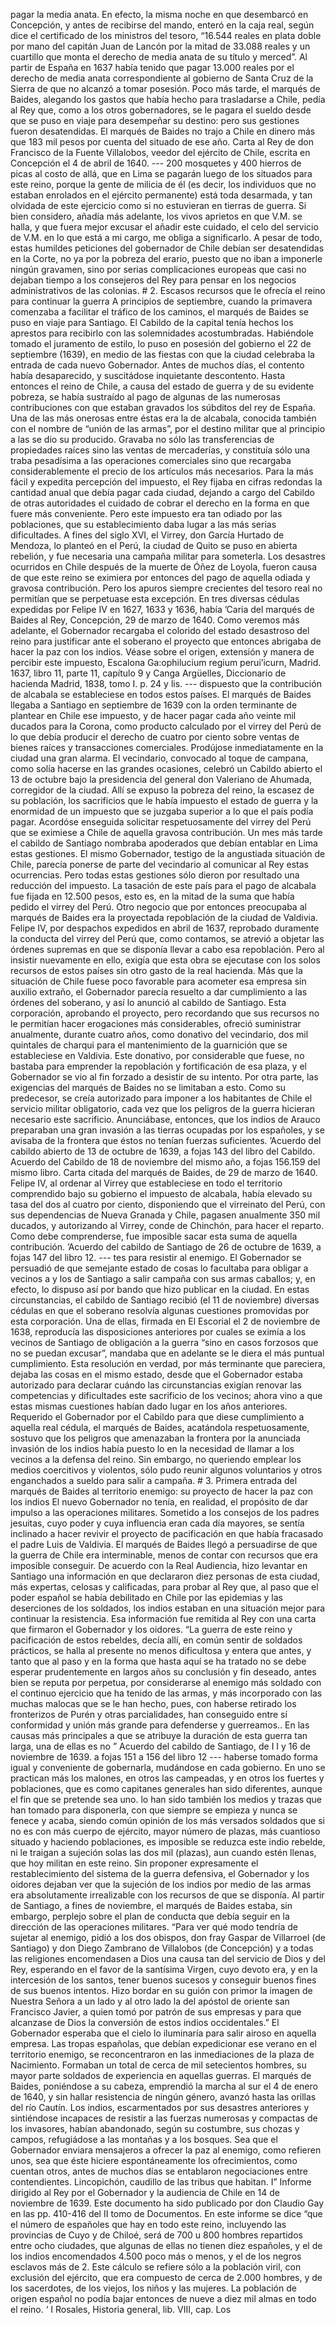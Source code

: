 pagar la media anata. En efecto, la misma noche en que desembarcó en Concepción, y antes de recibirse del mando, enteró en la caja real, según dice el certificado de los ministros del tesoro, “16.544 reales en plata doble por mano del capitán Juan de Lancón por la mitad de 33.088 reales y un cuartillo que monta el derecho de media anata de su título y merced”. Al partir de España en 1637 había tenido que pagar 13.000 reales por el derecho de media anata correspondiente al gobierno de Santa Cruz de la Sierra de que no alcanzó a tomar posesión. Poco más tarde, el marqués de Baides, alegando los gastos que había hecho para trasladarse a Chile, pedía al Rey que, como a los otros gobernadores, se le pagara el sueldo desde que se puso en viaje para desempeñar su destino: pero sus gestiones fueron desatendidas. El marqués de Baides no trajo a Chile en dinero más que 183 mil pesos por cuenta del situado de ese año. Carta al Rey de don Francisco de la Fuente Villalobos, veedor del ejército de Chile, escrita en Concepción el 4 de abril de 1640. --- 200 mosquetes y 400 hierros de picas al costo de allá, que en Lima se pagarán luego de los situados para este reino, porque la gente de milicia de él (es decir, los individuos que no estaban enrolados en el ejército permanente) está toda desarmada, y tan olvidada de este ejercicio como si no estuvieran en tierras de guerra. Si bien considero, añadía más adelante, los vivos aprietos en que V.M. se halla, y que fuera mejor excusar el añadir este cuidado, el celo del servicio de V.M. en lo que está a mi cargo, me obliga a significarlo. A pesar de todo, estas humildes peticiones del gobernador de Chile debían ser desatendidas en la Corte, no ya por la pobreza del erario, puesto que no iban a imponerle ningún gravamen, sino por serias complicaciones europeas que casi no dejaban tiempo a los consejeros del Rey para pensar en los negocios administrativos de las colonias. # 2. Escasos recursos que le ofrecía el reino para continuar la guerra A principios de septiembre, cuando la primavera comenzaba a facilitar el tráfico de los caminos, el marqués de Baides se puso en viaje para Santiago. El Cabildo de la capital tenía hechos los aprestos para recibirlo con las solemnidades acostumbradas. Habiéndole tomado el juramento de estilo, lo puso en posesión del gobierno el 22 de septiembre (1639), en medio de las fiestas con que la ciudad celebraba la entrada de cada nuevo Gobernador. Antes de muchos días, el contento había desaparecido, y suscitádose inquietante descontento. Hasta entonces el reino de Chile, a causa del estado de guerra y de su evidente pobreza, se había sustraído al pago de algunas de las numerosas contribuciones con que estaban gravados los súbditos del rey de España. Una de las más onerosas entre éstas era la de alcabala, conocida también con el nombre de “unión de las armas”, por el destino militar que al principio a las se dio su producido. Gravaba no sólo las transferencias de propiedades raíces sino las ventas de mercaderías, y constituía sólo una traba pesadísima a las operaciones comerciales sino que recargaba considerablemente el precio de los artículos más necesarios. Para la más fácil y expedita percepción del impuesto, el Rey fijaba en cifras redondas la cantidad anual que debía pagar cada ciudad, dejando a cargo del Cabildo de otras autoridades el cuidado de cobrar el derecho en la forma en que fuere más conveniente. Pero este impuesto era tan odiado por las poblaciones, que su establecimiento daba lugar a las más serias dificultades. A fines del siglo XVI, el Virrey, don García Hurtado de Mendoza, lo planteó en el Perú, la ciudad de Quito se puso en abierta rebelión, y fue necesaria una campaña militar para someterla. Los desastres ocurridos en Chile después de la muerte de Óñez de Loyola, fueron causa de que este reino se eximiera por entonces del pago de aquella odiada y gravosa contribución. Pero los apuros siempre crecientes del tesoro real no permitían que se perpetuase esta excepción. En tres diversas cédulas expedidas por Felipe IV en 1627, 1633 y 1636, había ’Caria del marqués de Baides al Rey, Concepción, 29 de marzo de 1640. Como veremos más adelante, el Gobernador recargaba el colorido del estado desastroso del reino para justificar ante el soberano el proyecto que entonces abrigaba de hacer la paz con los indios. Véase sobre el origen, extensión y manera de percibir este impuesto, Escalona Ga:ophilucium regium perui’icurn, Madrid. 1637, libro 11, parte 11, capítulo 9 y Canga Argüelles, Diccionario de hacienda Madrid, 1838, tomo I. p. 24 y lis. --- dispuesto que la contribución de alcabala se estableciese en todos estos países. El marqués de Baides llegaba a Santiago en septiembre de 1639 con la orden terminante de plantear en Chile ese impuesto, y de hacer pagar cada año veinte mil ducados para la Corona, como producto calculado por el virrey del Perú de lo que debía producir el derecho de cuatro por ciento sobre ventas de bienes raíces y transacciones comerciales. Prodújose inmediatamente en la ciudad una gran alarma. El vecindario, convocado al toque de campana, como solía hacerse en las grandes ocasiones, celebró un Cabildo abierto el 13 de octubre bajo la presidencia del general don Valeriano de Ahumada, corregidor de la ciudad. Allí se expuso la pobreza del reino, la escasez de su población, los sacrificios que le había impuesto el estado de guerra y la enormidad de un impuesto que se juzgaba superior a lo que el país podía pagar. Acordóse enseguida solicitar respetuosamente del virrey del Perú que se eximiese a Chile de aquella gravosa contribución. Un mes más tarde el cabildo de Santiago nombraba apoderados que debían entablar en Lima estas gestiones. El mismo Gobernador, testigo de la angustiada situación de Chile, parecía ponerse de parte del vecindario al comunicar al Rey estas ocurrencias. Pero todas estas gestiones sólo dieron por resultado una reducción del impuesto. La tasación de este país para el pago de alcabala fue fijada en 12.500 pesos, esto es, en la mitad de la suma que había pedido el virrey del Perú. Otro negocio que por entonces preocupaba al marqués de Baides era la proyectada repoblación de la ciudad de Valdivia. Felipe IV, por despachos expedidos en abril de 1637, reprobado duramente la conducta del virrey del Perú que, como contamos, se atrevió a objetar las órdenes supremas en que se disponía llevar a cabo esa repoblación. Pero al insistir nuevamente en ello, exigía que esta obra se ejecutase con los solos recursos de estos países sin otro gasto de la real hacienda. Más que la situación de Chile fuese poco favorable para acometer esa empresa sin auxilio extraño, el Gobernador parecía resuelto a dar cumplimiento a las órdenes del soberano, y así lo anunció al cabildo de Santiago. Esta corporación, aprobando el proyecto, pero recordando que sus recursos no le permitían hacer erogaciones más considerables, ofreció suministrar anualmente, durante cuatro años, como donativo del vecindario, dos mil quintales de charqui para el mantenimiento de la guarnición que se estableciese en Valdivia. Este donativo, por considerable que fuese, no bastaba para emprender la repoblación y fortificación de esa plaza, y el Gobernador se vio al fin forzado a desistir de su intento. Por otra parte, las exigencias del marqués de Baides no se limitaban a esto. Como su predecesor, se creía autorizado para imponer a los habitantes de Chile el servicio militar obligatorio, cada vez que los peligros de la guerra hicieran necesario este sacrificio. Anunciábase, entonces, que los indios de Arauco preparaban una gran invasión a las tierras ocupadas por los españoles, y se avisaba de la frontera que éstos no tenían fuerzas suficientes. ’Acuerdo del cabildo abierto de 13 de octubre de 1639, a fojas 143 del libro del Cabildo. Acuerdo del Cabildo de 18 de noviembre del mismo año, a fojas 156.159 del mismo libro. Carta citada del marqués de Baides, de 29 de marzo de 1640. Felipe IV, al ordenar al Virrey que estableciese en todo el territorio comprendido bajo su gobierno el impuesto de alcabala, había elevado su tasa del dos al cuatro por ciento, disponiendo que el virreinato del Perú, con sus dependencias de Nueva Granada y Chile, pagasen anualmente 350 mil ducados, y autorizando al Virrey, conde de Chinchón, para hacer el reparto. Como debe comprenderse, fue imposible sacar esta suma de aquella contribución. ’Acuerdo del cabildo de Santiago de 26 de octubre de 1639, a fojas 147 del libro 12. --- tes para resistir al enemigo. El Gobernador se persuadió de que semejante estado de cosas lo facultaba para obligar a vecinos a y los de Santiago a salir campaña con sus armas caballos; y, en efecto, lo dispuso así por bando que hizo publicar en la ciudad. En estas circunstancias, el cabildo de Santiago recibió (el 11 de noviembre) diversas cédulas en que el soberano resolvía algunas cuestiones promovidas por esta corporación. Una de ellas, firmada en El Escorial el 2 de noviembre de 1638, reproducía las disposiciones anteriores por cuales se eximía a los vecinos de Santiago de obligación a la guerra “sino en casos forzosos que no se puedan excusar”, mandaba que en adelante se le diera el más puntual cumplimiento. Esta resolución en verdad, por más terminante que pareciera, dejaba las cosas en el mismo estado, desde que el Gobernador estaba autorizado para declarar cuándo las circunstancias exigían renovar las competencias y dificultades este sacrificio de los vecinos; ahora vino a que estas mismas cuestiones habían dado lugar en los años anteriores. Requerido el Gobernador por el Cabildo para que diese cumplimiento a aquella real cédula, el marqués de Baides, acatándola respetuosamente, sostuvo que los peligros que amenazaban la frontera por la anunciada invasión de los indios había puesto lo en la necesidad de llamar a los vecinos a la defensa del reino. Sin embargo, no queriendo emplear los medios coercitivos y violentos, sólo pudo reunir algunos voluntarios y otros enganchados a sueldo para salir a campaña. # 3. Primera entrada del marqués de Baides al territorio enemigo: su proyecto de hacer la paz con los indios El nuevo Gobernador no tenía, en realidad, el propósito de dar impulso a las operaciones militares. Sometido a los consejos de los padres jesuitas, cuyo poder y cuya influencia eran cada día mayores, se sentía inclinado a hacer revivir el proyecto de pacificación en que había fracasado el padre Luis de Valdivia. El marqués de Baides llegó a persuadirse de que la guerra de Chile era interminable, menos de contar con recursos que era imposible conseguir. De acuerdo con la Real Audiencia, hizo levantar en Santiago una información en que declararon diez personas de esta ciudad, más expertas, celosas y calificadas, para probar al Rey que, al paso que el poder español se había debilitado en Chile por las epidemias y las deserciones de los soldados, los indios estaban en una situación mejor para continuar la resistencia. Esa información fue remitida al Rey con una carta que firmaron el Gobernador y los oidores. “La guerra de este reino y pacificación de estos rebeldes, decía allí, en común sentir de soldados prácticos, se halla al presente no menos dificultosa y entera que antes, y tanto que al paso y en la forma que hasta aquí se ha tratado no se debe esperar prudentemente en largos años su conclusión y fin deseado, antes bien se reputa por perpetua, por considerarse al enemigo más soldado con el continuo ejercicio que ha tenido de las armas, y más incorporado con las muchas malocas que se le han hecho, pues, con haberse retirado los fronterizos de Purén y otras parcialidades, han conseguido entre sí conformidad y unión más grande para defenderse y guerreamos.. En las causas más principales a que se atribuye la duración de esta guerra tan larga, una de ellas es no ” Acuerdo del cabildo de Santiago, de I I y 16 de noviembre de 1639. a fojas 151 a 156 del libro 12 --- haberse tomado forma igual y conveniente de gobernarla, mudándose en cada gobierno. En uno se practican más los malones, en otros las campeadas, y en otros los fuertes y poblaciones, que es como capitanes generales han sido diferentes, aunque el fin que se pretende sea uno. lo han sido también los medios y trazas que han tomado para disponerla, con que siempre se empieza y nunca se fenece y acaba, siendo común opinión de los más versados soldados que si no es con más cuerpo de ejército, mayor número de plazas, más cuantioso situado y haciendo poblaciones, es imposible se reduzca este indio rebelde, ni le traigan a sujeción solas las dos mil (plazas), aun cuando estén llenas, que hoy militan en este reino. Sin proponer expresamente el restablecimiento del sistema de la guerra defensiva, el Gobernador y los oidores dejaban ver que la sujeción de los indios por medio de las armas era absolutamente irrealizable con los recursos de que se disponía. AI partir de Santiago, a fines de noviembre, el marqués de Baides estaba, sin embargo, perplejo sobre el plan de conducta que debía seguir en la dirección de las operaciones militares. “Para ver qué modo tendría de sujetar al enemigo, pidió a los dos obispos, don fray Gaspar de Villarroel (de Santiago) y don Diego Zambrano de Villalobos (de Concepción) y a todas las religiones encomendasen a Dios una causa tan del servicio de Dios y del Rey, esperando en el favor de la santísima Virgen, cuyo devoto era, y en la intercesión de los santos, tener buenos sucesos y conseguir buenos fines de sus buenos intentos. Hizo bordar en su guión con primor la imagen de Nuestra Señora a un lado y al otro lado la del apóstol de oriente san Francisco Javier, a quien tomó por patrón de sus empresas y para que alcanzase de Dios la conversión de estos indios occidentales.” El Gobernador esperaba que el cielo lo iluminaría para salir airoso en aquella empresa. Las tropas españolas, que debían expedicionar ese verano en el territorio enemigo, se reconcentraron en las inmediaciones de la plaza de Nacimiento. Formaban un total de cerca de mil setecientos hombres, su mayor parte soldados de experiencia en aquellas guerras. El marqués de Baides, poniéndose a su cabeza, emprendió la marcha al sur el 4 de enero de 1640, y sin hallar resistencia de ningún género, avanzó hasta las orillas del río Cautín. Los indios, escarmentados por sus desastres anteriores y sintiéndose incapaces de resistir a las fuerzas numerosas y compactas de los invasores, habían abandonado, según su costumbre, sus chozas y campos, refugiádose a las montañas y a los bosques. Sea que el Gobernador enviara mensajeros a ofrecer la paz al enemigo, como refieren unos, sea que éste hiciere espontáneamente los ofrecimientos, como cuentan otros, antes de muchos días se entablaron negociaciones entre contendientes. Lincopichón, caudillo de las tribus que habitan. I” Informe dirigido al Rey por el Gobernador y la audiencia de Chile en 14 de noviembre de 1639. Este documento ha sido publicado por don Claudio Gay en las pp. 410-416 del II tomo de Documentos. En este informe se dice “que el número de españoles que hay en todo este reino, incluyendo las provincias de Cuyo y de Chiloé, será de 700 u 800 hombres repartidos entre ocho ciudades, que algunas de ellas no tienen diez españoles, y el de los indios encomendados 4.500 poco más o menos, y el de los negros esclavos más de 2. Este cálculo se refiere sólo a la población viril, con exclusión del ejército, que era compuesto de cerca de 2.000 hombres, y de los sacerdotes, de los viejos, los niños y las mujeres. La población de origen español no podía bajar entonces de nueve a diez mil almas en todo el reino. ‘ I Rosales, Historia general, lib. VIII, cap. Los